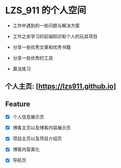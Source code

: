# LZS_911 的个人空间

- 工作中遇到的一些问题与解决方案

- 工作之余学习的前端知识和个人的玩具项目

- 分享一些优秀文章和优秀书籍

- 分享一些优秀的工具

- 算法练习

## 个人主页: [https://lzs911.github.io]

## Feature

- [x] 个人信息展示页

- [x] 博客主页以及博客内容展示页

- [x] 项目主页以及项目介绍页

- [x] 博客内容美化

- [x] 导航页
